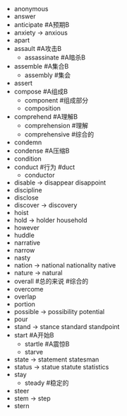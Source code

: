 * anonymous
* answer
* anticipate #A预期B
* anxiety     -> anxious
* apart
* assault #A攻击B
	* assassinate #A暗杀B
* assemble #A集合B
	* assembly #集会
* assert
* compose #A组成B
	* component #组成部分
	* composition
* comprehend #A理解B
	* comprehension #理解
	* comprehensive #综合的
* condemn
* condense #A压缩B
* condition
* conduct #行为 #duct
	* conductor
* disable     -> disappear disappoint
* discipline
* disclose
* discover    -> discovery
* hoist
* hold        -> holder household
* however
* huddle
* narrative
* narrow
* nasty
* nation      -> national nationality native
* nature      -> natural
* overall #总的来说 #综合的
* overcome
* overlap
* portion
* possible    -> possibility potential
* pour
* stand       -> stance standard standpoint
* start #A开始B
	* startle #A震惊B
	* starve
* state       -> statement statesman
* status      -> statue statute statistics
* stay
	* steady #稳定的
* steer
* stem        -> step
* stern